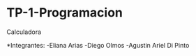 # TP-1-Programacion
Calculadora

*Integrantes: 
-Eliana Arias
-Diego Olmos 
-Agustin Ariel Di Pinto
